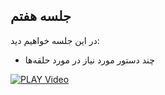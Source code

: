 
## جلسه هفتم
در این جلسه خواهیم دید:

* چند دستور مورد نیاز در مورد حلقه‌ها


[![PLAY Video](https://www.aparat.com/public/public/images/logo/v2/aparat_logo_fa_color_black_275x100.png)](https://hw13.cdn.asset.aparat.com/aparat-video/cd7cf0014c60fbdc8f9c8fca14f94c3015270283-1080p__42651.mp4)
